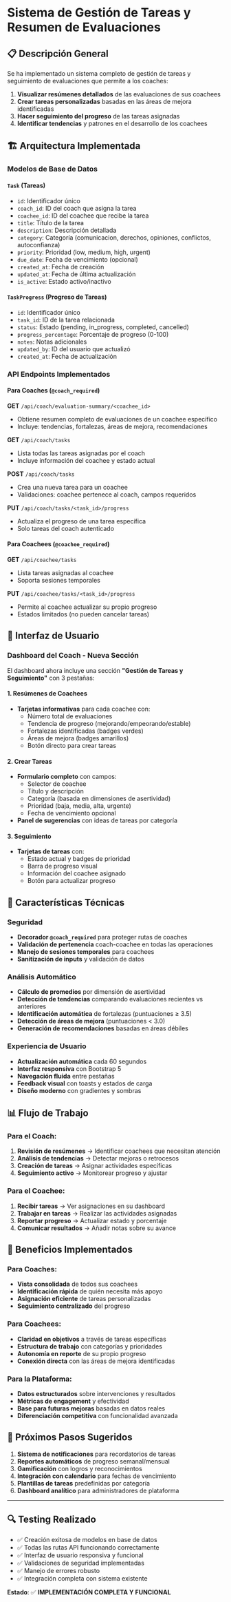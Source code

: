 # Sistema de Gestión de Tareas y Resumen de Evaluaciones

## 📋 Descripción General

Se ha implementado un sistema completo de gestión de tareas y seguimiento de evaluaciones que permite a los coaches:

1. **Visualizar resúmenes detallados** de las evaluaciones de sus coachees
2. **Crear tareas personalizadas** basadas en las áreas de mejora identificadas
3. **Hacer seguimiento del progreso** de las tareas asignadas
4. **Identificar tendencias** y patrones en el desarrollo de los coachees

## 🏗️ Arquitectura Implementada

### Modelos de Base de Datos

#### `Task` (Tareas)
- `id`: Identificador único
- `coach_id`: ID del coach que asigna la tarea
- `coachee_id`: ID del coachee que recibe la tarea
- `title`: Título de la tarea
- `description`: Descripción detallada
- `category`: Categoría (comunicacion, derechos, opiniones, conflictos, autoconfianza)
- `priority`: Prioridad (low, medium, high, urgent)
- `due_date`: Fecha de vencimiento (opcional)
- `created_at`: Fecha de creación
- `updated_at`: Fecha de última actualización
- `is_active`: Estado activo/inactivo

#### `TaskProgress` (Progreso de Tareas)
- `id`: Identificador único
- `task_id`: ID de la tarea relacionada
- `status`: Estado (pending, in_progress, completed, cancelled)
- `progress_percentage`: Porcentaje de progreso (0-100)
- `notes`: Notas adicionales
- `updated_by`: ID del usuario que actualizó
- `created_at`: Fecha de actualización

### API Endpoints Implementados

#### Para Coaches (`@coach_required`)

**GET** `/api/coach/evaluation-summary/<coachee_id>`
- Obtiene resumen completo de evaluaciones de un coachee específico
- Incluye: tendencias, fortalezas, áreas de mejora, recomendaciones

**GET** `/api/coach/tasks`
- Lista todas las tareas asignadas por el coach
- Incluye información del coachee y estado actual

**POST** `/api/coach/tasks`
- Crea una nueva tarea para un coachee
- Validaciones: coachee pertenece al coach, campos requeridos

**PUT** `/api/coach/tasks/<task_id>/progress`
- Actualiza el progreso de una tarea específica
- Solo tareas del coach autenticado

#### Para Coachees (`@coachee_required`)

**GET** `/api/coachee/tasks`
- Lista tareas asignadas al coachee
- Soporta sesiones temporales

**PUT** `/api/coachee/tasks/<task_id>/progress`
- Permite al coachee actualizar su propio progreso
- Estados limitados (no pueden cancelar tareas)

## 🎨 Interfaz de Usuario

### Dashboard del Coach - Nueva Sección

El dashboard ahora incluye una sección **"Gestión de Tareas y Seguimiento"** con 3 pestañas:

#### 1. **Resúmenes de Coachees** 
- **Tarjetas informativas** para cada coachee con:
  - Número total de evaluaciones
  - Tendencia de progreso (mejorando/empeorando/estable)
  - Fortalezas identificadas (badges verdes)
  - Áreas de mejora (badges amarillos)
  - Botón directo para crear tareas

#### 2. **Crear Tareas**
- **Formulario completo** con campos:
  - Selector de coachee
  - Título y descripción
  - Categoría (basada en dimensiones de asertividad)
  - Prioridad (baja, media, alta, urgente)
  - Fecha de vencimiento opcional
- **Panel de sugerencias** con ideas de tareas por categoría

#### 3. **Seguimiento**
- **Tarjetas de tareas** con:
  - Estado actual y badges de prioridad
  - Barra de progreso visual
  - Información del coachee asignado
  - Botón para actualizar progreso

## 🔧 Características Técnicas

### Seguridad
- **Decorador `@coach_required`** para proteger rutas de coaches
- **Validación de pertenencia** coach-coachee en todas las operaciones
- **Manejo de sesiones temporales** para coachees
- **Sanitización de inputs** y validación de datos

### Análisis Automático
- **Cálculo de promedios** por dimensión de asertividad
- **Detección de tendencias** comparando evaluaciones recientes vs anteriores
- **Identificación automática** de fortalezas (puntuaciones ≥ 3.5)
- **Detección de áreas de mejora** (puntuaciones < 3.0)
- **Generación de recomendaciones** basadas en áreas débiles

### Experiencia de Usuario
- **Actualización automática** cada 60 segundos
- **Interfaz responsiva** con Bootstrap 5
- **Navegación fluida** entre pestañas
- **Feedback visual** con toasts y estados de carga
- **Diseño moderno** con gradientes y sombras

## 📊 Flujo de Trabajo

### Para el Coach:
1. **Revisión de resúmenes** → Identificar coachees que necesitan atención
2. **Análisis de tendencias** → Detectar mejoras o retrocesos
3. **Creación de tareas** → Asignar actividades específicas
4. **Seguimiento activo** → Monitorear progreso y ajustar

### Para el Coachee:
1. **Recibir tareas** → Ver asignaciones en su dashboard
2. **Trabajar en tareas** → Realizar las actividades asignadas
3. **Reportar progreso** → Actualizar estado y porcentaje
4. **Comunicar resultados** → Añadir notas sobre su avance

## 🎯 Beneficios Implementados

### Para Coaches:
- **Vista consolidada** de todos sus coachees
- **Identificación rápida** de quién necesita más apoyo
- **Asignación eficiente** de tareas personalizadas
- **Seguimiento centralizado** del progreso

### Para Coachees:
- **Claridad en objetivos** a través de tareas específicas
- **Estructura de trabajo** con categorías y prioridades
- **Autonomía en reporte** de su propio progreso
- **Conexión directa** con las áreas de mejora identificadas

### Para la Plataforma:
- **Datos estructurados** sobre intervenciones y resultados
- **Métricas de engagement** y efectividad
- **Base para futuras mejoras** basadas en datos reales
- **Diferenciación competitiva** con funcionalidad avanzada

## 🚀 Próximos Pasos Sugeridos

1. **Sistema de notificaciones** para recordatorios de tareas
2. **Reportes automáticos** de progreso semanal/mensual
3. **Gamificación** con logros y reconocimientos
4. **Integración con calendario** para fechas de vencimiento
5. **Plantillas de tareas** predefinidas por categoría
6. **Dashboard analítico** para administradores de plataforma

---

## 🔍 Testing Realizado

- ✅ Creación exitosa de modelos en base de datos
- ✅ Todas las rutas API funcionando correctamente
- ✅ Interfaz de usuario responsiva y funcional
- ✅ Validaciones de seguridad implementadas
- ✅ Manejo de errores robusto
- ✅ Integración completa con sistema existente

**Estado**: ✅ **IMPLEMENTACIÓN COMPLETA Y FUNCIONAL**
